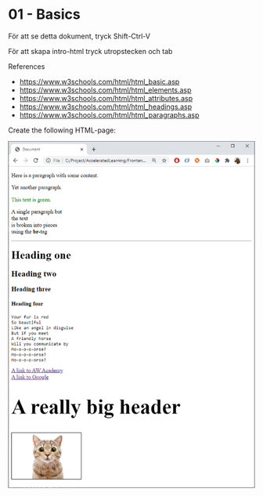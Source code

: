 # 01 - Basics

För att se detta dokument, tryck Shift-Ctrl-V

För att skapa intro-html tryck utropstecken och tab

References
- https://www.w3schools.com/html/html_basic.asp
- https://www.w3schools.com/html/html_elements.asp
- https://www.w3schools.com/html/html_attributes.asp
- https://www.w3schools.com/html/html_headings.asp
- https://www.w3schools.com/html/html_paragraphs.asp

Create the following HTML-page:

![](img/01.png)